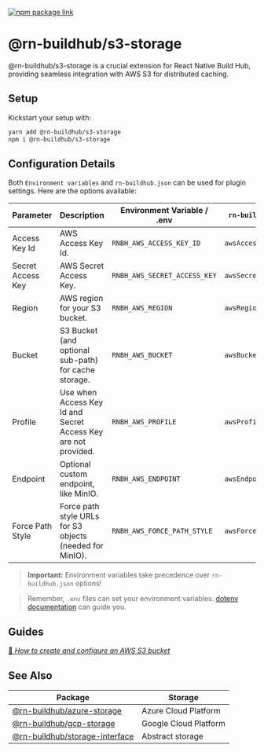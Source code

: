 
[![npm package link](https://img.shields.io/npm/v/@rn-buildhub/s3-storage)](https://www.npmjs.com/package/@rn-buildhub/s3-storage)

# @rn-buildhub/s3-storage

@rn-buildhub/s3-storage is a crucial extension for React Native Build Hub, providing seamless integration with AWS S3 for distributed caching.

## Setup

Kickstart your setup with:

```bash
yarn add @rn-buildhub/s3-storage
npm i @rn-buildhub/s3-storage
```

## Configuration Details

Both `Environment variables` and `rn-buildhub.json` can be used for plugin settings. Here are the options available:

| Parameter         | Description                                                                                         | Environment Variable / .env     | `rn-buildhub.json`  |
| ----------------- | --------------------------------------------------------------------------------------------------- | ------------------------------- | -------------------- |
| Access Key Id     | AWS Access Key Id.                                                                                  | `RNBH_AWS_ACCESS_KEY_ID`        | `awsAccessKeyId`     |
| Secret Access Key | AWS Secret Access Key.                                                                              | `RNBH_AWS_SECRET_ACCESS_KEY`    | `awsSecretAccessKey` | 
| Region            | AWS region for your S3 bucket.                                                                      | `RNBH_AWS_REGION`               | `awsRegion`          | 
| Bucket            | S3 Bucket (and optional sub-path) for cache storage.                                                | `RNBH_AWS_BUCKET`               | `awsBucket`          |
| Profile           | Use when Access Key Id and Secret Access Key are not provided.                                      | `RNBH_AWS_PROFILE`              | `awsProfile`         |
| Endpoint          | Optional custom endpoint, like MinIO.                                                               | `RNBH_AWS_ENDPOINT`             | `awsEndpoint`        |
| Force Path Style  | Force path style URLs for S3 objects (needed for MinIO).                                            | `RNBH_AWS_FORCE_PATH_STYLE`     | `awsForcePathStyle`  |

> **Important:** Environment variables take precedence over `rn-buildhub.json` options!

> Remember, `.env` files can set your environment variables. [dotenv documentation](https://www.npmjs.com/package/dotenv) can guide you.

## Guides

[🔗 _How to create and configure an AWS S3 bucket_](https://preventdirectaccess.com/docs/amazon-s3-quick-start-guide/)



## See Also

| Package                                                          | Storage               |
|------------------------------------------------------------------|-----------------------|
| [@rn-buildhub/azure-storage](../storage-azure/README.md)         | Azure Cloud Platform  |
| [@rn-buildhub/gcp-storage](../storage-gcp/README.md)             | Google Cloud Platform |
| [@rn-buildhub/storage-interface](../storage-interface/README.md) | Abstract storage      |
